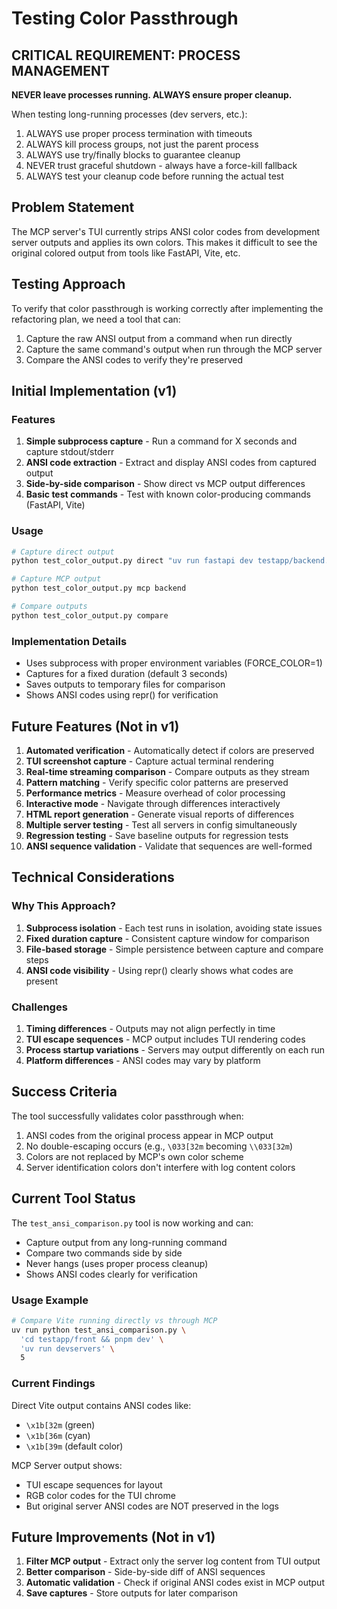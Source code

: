 # Testing Color Passthrough

## CRITICAL REQUIREMENT: PROCESS MANAGEMENT

**NEVER leave processes running. ALWAYS ensure proper cleanup.**

When testing long-running processes (dev servers, etc.):
1. ALWAYS use proper process termination with timeouts
2. ALWAYS kill process groups, not just the parent process
3. ALWAYS use try/finally blocks to guarantee cleanup
4. NEVER trust graceful shutdown - always have a force-kill fallback
5. ALWAYS test your cleanup code before running the actual test

## Problem Statement

The MCP server's TUI currently strips ANSI color codes from development server outputs and applies its own colors. This makes it difficult to see the original colored output from tools like FastAPI, Vite, etc.

## Testing Approach

To verify that color passthrough is working correctly after implementing the refactoring plan, we need a tool that can:

1. Capture the raw ANSI output from a command when run directly
2. Capture the same command's output when run through the MCP server
3. Compare the ANSI codes to verify they're preserved

## Initial Implementation (v1)

### Features

1. **Simple subprocess capture** - Run a command for X seconds and capture stdout/stderr
2. **ANSI code extraction** - Extract and display ANSI codes from captured output
3. **Side-by-side comparison** - Show direct vs MCP output differences
4. **Basic test commands** - Test with known color-producing commands (FastAPI, Vite)

### Usage

```bash
# Capture direct output
python test_color_output.py direct "uv run fastapi dev testapp/backend.py"

# Capture MCP output
python test_color_output.py mcp backend

# Compare outputs
python test_color_output.py compare
```

### Implementation Details

- Uses subprocess with proper environment variables (FORCE_COLOR=1)
- Captures for a fixed duration (default 3 seconds)
- Saves outputs to temporary files for comparison
- Shows ANSI codes using repr() for verification

## Future Features (Not in v1)

1. **Automated verification** - Automatically detect if colors are preserved
2. **TUI screenshot capture** - Capture actual terminal rendering
3. **Real-time streaming comparison** - Compare outputs as they stream
4. **Pattern matching** - Verify specific color patterns are preserved
5. **Performance metrics** - Measure overhead of color processing
6. **Interactive mode** - Navigate through differences interactively
7. **HTML report generation** - Generate visual reports of differences
8. **Multiple server testing** - Test all servers in config simultaneously
9. **Regression testing** - Save baseline outputs for regression tests
10. **ANSI sequence validation** - Validate that sequences are well-formed

## Technical Considerations

### Why This Approach?

1. **Subprocess isolation** - Each test runs in isolation, avoiding state issues
2. **Fixed duration capture** - Consistent capture window for comparison
3. **File-based storage** - Simple persistence between capture and compare steps
4. **ANSI code visibility** - Using repr() clearly shows what codes are present

### Challenges

1. **Timing differences** - Outputs may not align perfectly in time
2. **TUI escape sequences** - MCP output includes TUI rendering codes
3. **Process startup variations** - Servers may output differently on each run
4. **Platform differences** - ANSI codes may vary by platform

## Success Criteria

The tool successfully validates color passthrough when:

1. ANSI codes from the original process appear in MCP output
2. No double-escaping occurs (e.g., `\033[32m` becoming `\\033[32m`)
3. Colors are not replaced by MCP's own color scheme
4. Server identification colors don't interfere with log content colors

## Current Tool Status

The `test_ansi_comparison.py` tool is now working and can:
- Capture output from any long-running command
- Compare two commands side by side
- Never hangs (uses proper process cleanup)
- Shows ANSI codes clearly for verification

### Usage Example

```bash
# Compare Vite running directly vs through MCP
uv run python test_ansi_comparison.py \
  'cd testapp/front && pnpm dev' \
  'uv run devservers' \
  5
```

### Current Findings

Direct Vite output contains ANSI codes like:
- `\x1b[32m` (green) 
- `\x1b[36m` (cyan)
- `\x1b[39m` (default color)

MCP Server output shows:
- TUI escape sequences for layout
- RGB color codes for the TUI chrome
- But original server ANSI codes are NOT preserved in the logs

## Future Improvements (Not in v1)

1. **Filter MCP output** - Extract only the server log content from TUI output
2. **Better comparison** - Side-by-side diff of ANSI sequences
3. **Automatic validation** - Check if original ANSI codes exist in MCP output
4. **Save captures** - Store outputs for later comparison